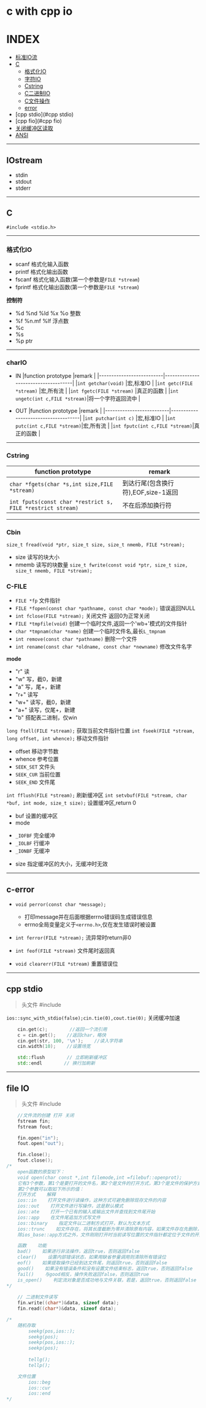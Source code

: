 # c with cpp io


# INDEX

- [标准IO流](#IOstream)
- [C](#C)
  - [格式化IO](#格式化IO)
  - [字符IO](#charIO)
  - [Cstring](#Cstring)
  - [C二进制IO](#Cbin)
  - [C文件操作](#C-FILE)
  - [error](#c-error)
- [cpp stdio](#cpp stdio)
- [cpp fio](#cpp fio)
- [关闭缓冲区读取](#../linux/ncurses.c)
- [ANSI](#./ansi.md)

---

## **IOstream**

+ stdin
+ stdout
+ stderr

---

## **C**

`#include <stdio.h>`

---

### 格式化IO

- scanf        格式化输入函数
- printf       格式化输出函数
- fscanf        格式化输入函数(第一个参数是`FILE *stream`)
- fprintf       格式化输出函数(第一个参数是`FILE *stream`)

__控制符__
  +    %d %nd %ld %x %o         整数
  +    %f %n.mf %lf            浮点数
  +    %c
  +    %s
  +    %p                        ptr

---

### charIO

+ IN
|function prototype        |remark                               |
|--------------------------|-------------------------------------|
|`int getchar(void)`       |宏,标准IO                            |
|`int getc(FILE *stream)`  |宏,所有流                            |
|`int fgetc(FILE *stream)` |真正的函数                           |
|`int ungetc(int c,FILE *stream)`|将一个字符返回流中             |

+ OUT
|function prototype        |remark                               |
|--------------------------|-------------------------------------|
|`int putchar(int c)`      |宏,标准IO                            |
|`int putc(int c,FILE *stream)`|宏,所有流                        |
|`int fputc(int c,FILE *stream)`|真正的函数                      |

---

### Cstring

|function prototype                                       |remark                          |
|---------------------------------------------------------|--------------------------------|
|`char *fgets(char *s,int size,FILE *stream)`             |到达行尾(包含换行符),EOF,size-1返回|
|`int fputs(const char *restrict s, FILE *restrict stream)`|不在后添加换行符               |

---

### Cbin

`size_t fread(void *ptr, size_t size, size_t nmemb, FILE *stream);`
 + size   读写的块大小
 + nmemb  读写的块数量
`size_t fwrite(const void *ptr, size_t size, size_t nmemb, FILE *stream);`

### C-FILE

- `FILE *fp` 文件指针
- `FILE *fopen(const char *pathname, const char *mode);` 错误返回NULL
- `int fclose(FILE *stream);` 关闭文件 返回0为正常关闭
- `FILE *tmpfile(void)`  创建一个临时文件,返回一个'wb+'模式的文件指针
- `char *tmpnam(char *name)`  创建一个临时文件名,最长`L_tmpnam`
- `int remove(const char *pathname)`  删除一个文件
- `int rename(const char *oldname, const char *newname)`  修改文件名字

**mode**
+ "r"   读
+ "w"   写，截0，新建
+ "a"   写，尾+，新建
+ "r+"  读写
+ "w+"  读写，截0，新建
+ "a+"  读写，仅尾+，新建
+ "b"   搭配表二进制，仅win

`long ftell(FILE *stream);` 获取当前文件指针位置
`int fseek(FILE *stream, long offset, int whence);` 移动文件指针
 + offset    移动字节数
 + whence    参考位置
  + `SEEK_SET`  文件头
  + `SEEK_CUR`  当前位置
  + `SEEK_END`  文件尾

`int fflush(FILE *stream);`  刷新缓冲区
`int setvbuf(FILE *stream, char *buf, int mode, size_t size);` 设置缓冲区,return 0
+ buf  设置的缓冲区
+ mode
 - `_IOFBF` 完全缓冲
 - `_IOLBF` 行缓冲
 - `_IONBF` 无缓冲
+ size  指定缓冲区的大小，无缓冲时无效

---

## c-error

- `void perror(const char *message);`
  - 打印message并在后面根据errno错误码生成错误信息
  - errno全局变量定义于`<errno.h>`,仅在发生错误时被设置

- `int ferror(FILE *stream);` 流异常时return非0
- `int feof(FILE *stream)`  文件尾时返回真
- `void clearerr(FILE *stream)`  重置错误位

---

## cpp stdio

>    头文件
#include <iostream>

`ios::sync_with_stdio(false);cin.tie(0),cout.tie(0);`    关闭缓冲加速

>
```cpp
    cin.get(c);        //返回一个流引用
    c = cin.get();    //返回char，略快
    cin.get(str, 100, '\n');    //读入字符串
    cin.width(10);    //设置场宽
```

>    
```cpp
    std::flush        // 立即刷新缓冲区
    std::endl        // 换行加刷新
```
________________________________________________

##    file IO

>    头文件
#include <fstream>

```cpp
    //文件流的创建 打开 关闭
    fstream fin;
    fstream fout;

    fin.open("in");
    fout.open("out");

    fin.close();
    fout.close();
/*
    open函数的原型如下：
    void open(char const *,int filemode,int =filebuf::openprot);
    它有3个参数，第1个是要打开的文件名，第2个是文件的打开方式，第3个是文件的保护方式，一般都使用默认值。
    第2个参数可以取如下所示的值：
    打开方式    解释
    ios::in    打开文件进行读操作，这种方式可避免删除现存文件的内容
    ios::out    打开文件进行写操作，这是默认模式
    ios::ate    打开一个已有的输入或输出文件并查找到文件尾开始
    ios::app    在文件尾追加方式写文件
    ios::binary    指定文件以二进制方式打开，默认为文本方式
    ios::trunc    如文件存在，将其长度截断为零并清除原有内容，如果文件存在先删除，再创建
    除ios_base::app方式之外，文件刚刚打开时当前读写位置的文件指针都定位于文件的开始位置，而ios_base::app使文件当前的写指针定位于文件尾

    函数    功能
    bad()    如果进行非法操作，返回true，否则返回false
    clear()    设置内部错误状态，如果用缺省参量调用则清除所有错误位
    eof()    如果提取操作已经到达文件尾，则返回true，否则返回false
    good()    如果没有错误条件和没有设置文件结束标志，返回true，否则返回false
    fail()    与good相反，操作失败返回false，否则返回true
    is_open()    判定流对象是否成功地与文件关联，若是，返回true，否则返回false
*/
    
    // 二进制文件读写
    fin.write((char*)&data, sizeof data);
    fin.read((char*)&data, sizeof data);

/*
    随机存取
        seekg(pos,ios::);
        seekg(pos);
        seekp(pos,ios::);
        seekp(pos);
    
        tellg();
        tellp();

    文件位置
        ios::beg
        ios::cur
        ios::end
*/
```
